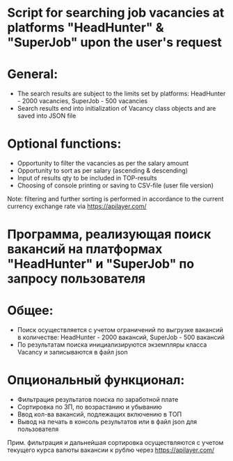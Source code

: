# Script for searching job vacancies at platforms "HeadHunter" & "SuperJob" upon the user's request

# General:

* The search results are subject to the limits set by platforms: HeadHunter - 2000 vacancies, SuperJob - 500 vacancies
* Search results end into initialization of Vacancy class objects and are saved into JSON file

# Optional functions:

* Opportunity to filter the vacancies as per the salary amount 
* Opportunity to sort as per salary (ascending & descending) 
* Input of results qty to be included in TOP-results
* Choosing of console printing or saving to CSV-file (user file version)


Note: filtering and further sorting is performed in accordance to the current currency exchange rate via https://apilayer.com/


# Программа, реализующая поиск вакансий на платформах "HeadHunter" и "SuperJob" по запросу пользователя

# Общее:

* Поиск осуществляется с учетом ограничений по выгрузке вакансий в количестве: HeadHunter - 2000 вакансий, SuperJob - 500 вакансий
* По результатам поиска инициализируются экземпляры класса Vacancy и записываются в файл json

# Опциональный функционал:

* Фильтрация результатов поиска по заработной плате 
* Сортировка по ЗП, по возрастанию и убыванию 
* Ввод кол-ва вакансий, подлежащих включению в ТОП
* Вывод на печать в консоль результатов или в файл json  для пользователя


Прим. фильтрация и дальнейшая сортировка осуществляются с учетом текущего курса валюты вакансии к рублю через https://apilayer.com/
